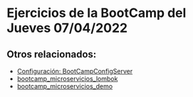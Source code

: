 # Ejercicios de la BootCamp del Jueves 07/04/2022

## Otros relacionados:
* [Configuración: BootCampConfigServer](https://github.com/alumisidro/BootCampConfigServer)
* [bootcamp_microservicios_lombok](https://github.com/alumisidro/bootcamp_microservicios_lombok)
* [bootcamp_microservicios_demo](https://github.com/alumisidro/bootcamp_microservicios_demo)

